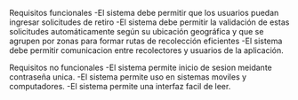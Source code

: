 Requisitos funcionales
-El sistema debe permitir que los usuarios puedan ingresar solicitudes de retiro
-El sistema debe permitir la validación de estas solicitudes automáticamente según su ubicación geográfica y que se agrupen por zonas para formar rutas de recolección eficientes
-El sistema debe permitir comunicacion entre recolectores y usuarios de la aplicación.



Requisitos no funcionales
-El sistema permite inicio de sesion meidante contraseña unica.
-El sistema permite uso en sistemas moviles y computadores.
-El sistema permite una interfaz facil de leer.
